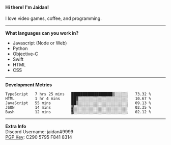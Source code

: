 #### Hi there! I'm Jaidan!
I love video games, coffee, and programming.

---
**What languages can you work in?**<br>
- Javascript (Node or Web)
- Python
- Objective-C
- Swift
- HTML
- CSS

---
**Development Metrics**<br>
<!--START_SECTION:waka-->
```text
TypeScript   7 hrs 25 mins   ██████████████████▒░░░░░░   73.32 % 
HTML         1 hr 4 mins     ██▓░░░░░░░░░░░░░░░░░░░░░░   10.67 % 
JavaScript   55 mins         ██▒░░░░░░░░░░░░░░░░░░░░░░   09.13 % 
JSON         14 mins         ▓░░░░░░░░░░░░░░░░░░░░░░░░   02.35 % 
Bash         12 mins         ▓░░░░░░░░░░░░░░░░░░░░░░░░   02.12 % 
```
<!--END_SECTION:waka-->

---
**Extra Info**<br>
Discord Username: jaidan#9999  
[PGP Key](https://keybase.io/monotrix/pgp_keys.asc): C290 5795 F841 8314
